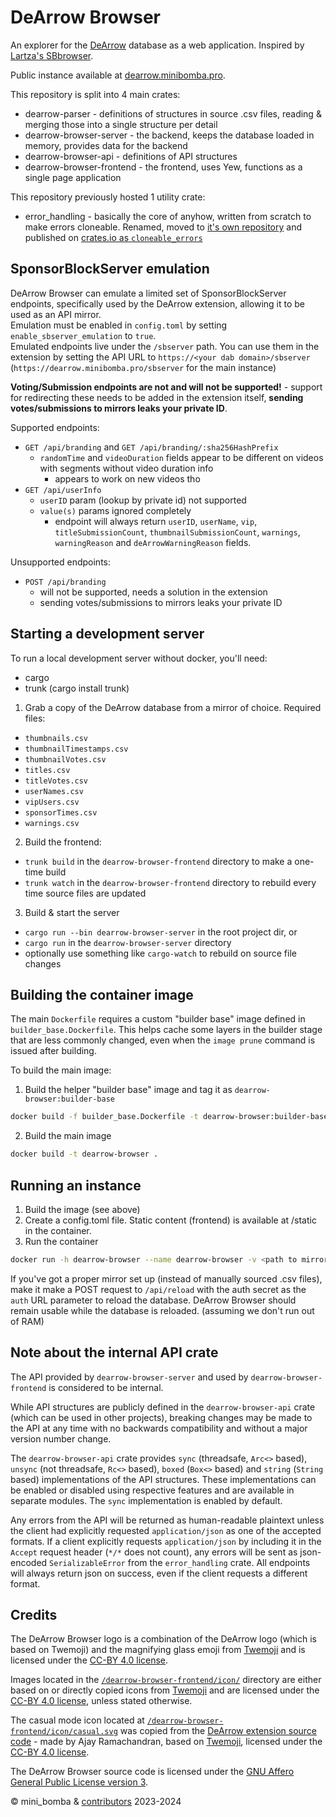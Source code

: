 # DeArrow Browser
An explorer for the [DeArrow](https://dearrow.ajay.app/) database as a web application.
Inspired by [Lartza's SBbrowser](https://github.com/Lartza/SBbrowser).

Public instance available at [dearrow.minibomba.pro](https://dearrow.minibomba.pro/).

This repository is split into 4 main crates:
- dearrow-parser - definitions of structures in source .csv files, reading & merging those into a single structure per detail
- dearrow-browser-server - the backend, keeps the database loaded in memory, provides data for the backend
- dearrow-browser-api - definitions of API structures
- dearrow-browser-frontend - the frontend, uses Yew, functions as a single page application

This repository previously hosted 1 utility crate:
- error_handling - basically the core of anyhow, written from scratch to make errors cloneable. Renamed, moved to [it's own repository](https://github.com/mini-bomba/cloneable_errors) and published on [crates.io as `cloneable_errors`](https://crates.io/crates/cloneable_errors)

## SponsorBlockServer emulation
DeArrow Browser can emulate a limited set of SponsorBlockServer endpoints, specifically used by the DeArrow extension, allowing it to be used as an API mirror.<br>
Emulation must be enabled in `config.toml` by setting `enable_sbserver_emulation` to `true`.<br>
Emulated endpoints live under the `/sbserver` path. You can use them in the extension by setting the API URL to `https://<your dab domain>/sbserver` (`https://dearrow.minibomba.pro/sbserver` for the main instance)

**Voting/Submission endpoints are not and will not be supported!** - support for redirecting these needs to be added in the extension itself, **sending votes/submissions to mirrors leaks your private ID**.

Supported endpoints:
- `GET /api/branding` and `GET /api/branding/:sha256HashPrefix`
  - `randomTime` and `videoDuration` fields appear to be different on videos with segments without video duration info
    - appears to work on new videos tho
- `GET /api/userInfo`
  - `userID` param (lookup by private id) not supported
  - `value(s)` params ignored completely
    - endpoint will always return `userID`, `userName`, `vip`, `titleSubmissionCount`, `thumbnailSubmissionCount`, `warnings`, `warningReason` and `deArrowWarningReason` fields.

Unsupported endpoints:
- `POST /api/branding`
  - will not be supported, needs a solution in the extension
  - sending votes/submissions to mirrors leaks your private ID

## Starting a development server
To run a local development server without docker, you'll need:
- cargo
- trunk (cargo install trunk)

1. Grab a copy of the DeArrow database from a mirror of choice. Required files:
  - `thumbnails.csv`
  - `thumbnailTimestamps.csv`
  - `thumbnailVotes.csv`
  - `titles.csv`
  - `titleVotes.csv`
  - `userNames.csv`
  - `vipUsers.csv`
  - `sponsorTimes.csv`
  - `warnings.csv`
2. Build the frontend:
  - `trunk build` in the `dearrow-browser-frontend` directory to make a one-time build
  - `trunk watch` in the `dearrow-browser-frontend` directory to rebuild every time source files are updated
3. Build & start the server
  - `cargo run --bin dearrow-browser-server` in the root project dir, or
  - `cargo run` in the `dearrow-browser-server` directory
  - optionally use something like `cargo-watch` to rebuild on source file changes

## Building the container image
The main `Dockerfile` requires a custom "builder base" image defined in `builder_base.Dockerfile`.
This helps cache some layers in the builder stage that are less commonly changed, even when the `image prune` command is issued after building.

To build the main image:
1. Build the helper "builder base" image and tag it as `dearrow-browser:builder-base`
```sh
docker build -f builder_base.Dockerfile -t dearrow-browser:builder-base .
```
2. Build the main image
```sh
docker build -t dearrow-browser .
```

## Running an instance
1. Build the image (see above)
2. Create a config.toml file. Static content (frontend) is available at /static in the container.
3. Run the container
```sh
docker run -h dearrow-browser --name dearrow-browser -v <path to mirror>:/mirror -v <path to config.toml>:/config.toml:ro -p 9292 dearrow-browser
```

If you've got a proper mirror set up (instead of manually sourced .csv files), make it make a POST request to `/api/reload` with the auth secret as the `auth` URL parameter to reload the database.
DeArrow Browser should remain usable while the database is reloaded. (assuming we don't run out of RAM)

## Note about the internal API crate
The API provided by `dearrow-browser-server` and used by `dearrow-browser-frontend` is considered to be internal.

While API structures are publicly defined in the `dearrow-browser-api` crate (which can be used in other projects), breaking changes may be made to the API at any time with no backwards compatibility and without a major version number change.

The `dearrow-browser-api` crate provides `sync` (threadsafe, `Arc<>` based), `unsync` (not threadsafe, `Rc<>` based), `boxed` (`Box<>` based) and `string` (`String` based) implementations of the API structures.
These implementations can be enabled or disabled using respective features and are available in separate modules.
The `sync` implementation is enabled by default.

Any errors from the API will be returned as human-readable plaintext unless the client had explicitly requested `application/json` as one of the accepted formats.
If a client explicitly requests `application/json` by including it in the `Accept` request header (`*/*` does not count), any errors will be sent as json-encoded `SerializableError` from the `error_handling` crate.
All endpoints will always return json on success, even if the client requests a different format.

## Credits

The DeArrow Browser logo is a combination of the DeArrow logo (which is based on Twemoji) and the magnifying glass emoji from [Twemoji](https://github.com/twitter/twemoji) and is licensed under the [CC-BY 4.0 license](https://github.com/mini-bomba/DeArrowBrowser/blob/master/dearrow-browser-frontend/icon/LICENSE-CC-BY-4.0.txt).

Images located in the [`/dearrow-browser-frontend/icon/`](https://github.com/mini-bomba/DeArrowBrowser/tree/master/dearrow-browser-frontend/icon) directory are either based on or directly copied icons from [Twemoji](https://github.com/twitter/twemoji) and are licensed under the [CC-BY 4.0 license](https://github.com/mini-bomba/DeArrowBrowser/blob/master/dearrow-browser-frontend/icon/LICENSE-CC-BY-4.0.txt), unless stated otherwise.

The casual mode icon located at [`/dearrow-browser-frontend/icon/casual.svg`](https://github.com/mini-bomba/DeArrowBrowser/tree/master/dearrow-browser-frontend/icon/casual.svg) was copied from the [DeArrow extension source code](https://github.com/ajayyy/DeArrow/blob/master/public/icons/logo-casual.svg) - made by Ajay Ramachandran, based on [Twemoji](https://github.com/twitter/twemoji), licensed under the [CC-BY 4.0 license](https://github.com/mini-bomba/DeArrowBrowser/blob/master/dearrow-browser-frontend/icon/LICENSE-CC-BY-4.0.txt).

The DeArrow Browser source code is licensed under the [GNU Affero General Public License version 3](https://github.com/mini-bomba/DeArrowBrowser/blob/master/LICENSE).

© mini_bomba & [contributors](https://github.com/mini-bomba/DeArrowBrowser/graphs/contributors) 2023-2024


